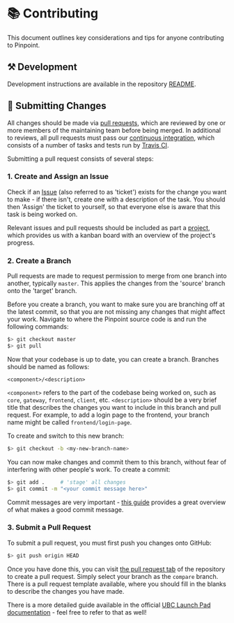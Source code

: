 # :books: Contributing

This document outlines key considerations and tips for anyone contributing to
Pinpoint.

## :hammer_and_pick: Development

Development instructions are available in the repository
[README](https://github.com/ubclaunchpad/pinpoint/blob/master/README.md).

## :robot: Submitting Changes

All changes should be made via
[pull requests](https://help.github.com/articles/about-pull-requests/), which
are reviewed by one or more members of the maintaining team before being
merged. In additional to reviews, all pull requests must pass our 
[continuous integration](https://en.wikipedia.org/wiki/Continuous_integration),
which consists of a number of tasks and tests run by
[Travis CI](https://travis-ci.com/ubclaunchpad/pinpoint).

Submitting a pull request consists of several steps:

### 1. Create and Assign an Issue

Check if an [Issue](https://github.com/ubclaunchpad/pinpoint/issues)
(also referred to as 'ticket') exists for the change you want to make - if there
isn't, create one with a description of the task. You should then 'Assign' the
ticket to yourself, so that everyone else is aware that this task is being
worked on.

Relevant issues and pull requests should be included as part a
[project](https://github.com/ubclaunchpad/pinpoint/projects), which provides us
with a kanban board with an overview of the project's progress.

### 2. Create a Branch

Pull requests are made to request permission to merge from one branch into
another, typically `master`. This applies the changes from the 'source' branch
onto the 'target' branch.

Before you create a branch, you want to make sure you are branching off at
the latest commit, so that you are not missing any changes that might affect
your work. Navigate to where the Pinpoint source code is and run the following
commands:

```sh
$> git checkout master
$> git pull
```

Now that your codebase is up to date, you can create a branch. Branches should
be named as follows:

```
<component>/<description>
```

`<component>` refers to the part of the codebase being worked on, such as
`core`, `gateway`, `frontend`, `client`, etc. `<description>` should be a very
brief title that describes the changes you want to include in this branch and
pull request. For example, to add a login page to the frontend, your branch
name might be called `frontend/login-page`.

To create and switch to this new branch:

```sh
$> git checkout -b <my-new-branch-name>
```

You can now make changes and commit them to this branch, without fear of
interfering with other people's work. To create a commit:

```sh
$> git add .     # 'stage' all changes
$> git commit -m "<your commit message here>"
```

Commit messages are very important - 
[this guide](https://chris.beams.io/posts/git-commit/#seven-rules) provides
a great overview of what makes a good commit message.

### 3. Submit a Pull Request

To submit a pull request, you must first push you changes onto GitHub:

```sh
$> git push origin HEAD
```

Once you have done this, you can visit 
[the pull request tab](https://github.com/ubclaunchpad/pinpoint/pulls) of the
repository to create a pull request. Simply select your branch as the `compare`
branch. There is a pull request template available, where you should fill in
the blanks to describe the changes you have made.

There is a more detailed guide available in the official
[UBC Launch Pad documentation](https://github.com/ubclaunchpad/pinpoint/pulls) -
feel free to refer to that as well!
